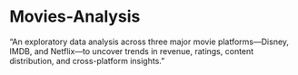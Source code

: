 # Movies-Analysis
“An exploratory data analysis across three major movie platforms—Disney, IMDB, and Netflix—to uncover trends in revenue, ratings, content distribution, and cross-platform insights.”
